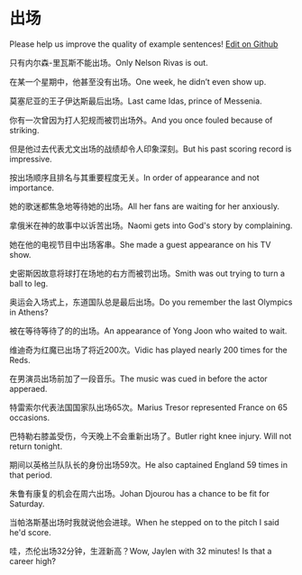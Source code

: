 # 出场

Please help us improve the quality of example sentences! [Edit on Github](https://github.com/jiyushe/jiyu-example-sentence-source/blob/main/chinese/chuchang_1.md)

<p><span class="chinese">只有内尔森-里瓦斯不能出场。</span><span class="english">Only Nelson Rivas is out.</span></p>

<p><span class="chinese">在某一个星期中，他甚至没有出场。</span><span class="english">One week, he didn’t even show up.</span></p>

<p><span class="chinese">莫塞尼亚的王子伊达斯最后出场。</span><span class="english">Last came Idas, prince of Messenia.</span></p>

<p><span class="chinese">你有一次曾因为打人犯规而被罚出场外。</span><span class="english">And you once fouled because of striking.</span></p>

<p><span class="chinese">但是他过去代表尤文出场的战绩却令人印象深刻。</span><span class="english">But his past scoring record is impressive.</span></p>

<p><span class="chinese">按出场顺序且排名与其重要程度无关。</span><span class="english">In order of appearance and not importance.</span></p>

<p><span class="chinese">她的歌迷都焦急地等待她的出场。</span><span class="english">All her fans are waiting for her anxiously.</span></p>

<p><span class="chinese">拿俄米在神的故事中以诉苦出场。</span><span class="english">Naomi gets into God's story by complaining.</span></p>

<p><span class="chinese">她在他的电视节目中出场客串。</span><span class="english">She made a guest appearance on his TV show.</span></p>

<p><span class="chinese">史密斯因故意将球打在场地的右方而被罚出场。</span><span class="english">Smith was out trying to turn a ball to leg.</span></p>

<p><span class="chinese">奥运会入场式上，东道国队总是最后出场。</span><span class="english">Do you remember the last Olympics in Athens?</span></p>

<p><span class="chinese">被在等待等待了的的出场。</span><span class="english">An appearance of Yong Joon who waited to wait.</span></p>

<p><span class="chinese">维迪奇为红魔已出场了将近200次。</span><span class="english">Vidic has played nearly 200 times for the Reds.</span></p>

<p><span class="chinese">在男演员出场前加了一段音乐。</span><span class="english">The music was cued in before the actor apperaed.</span></p>

<p><span class="chinese">特雷索尔代表法国国家队出场65次。</span><span class="english">Marius Tresor represented France on 65 occasions.</span></p>

<p><span class="chinese">巴特勒右膝盖受伤，今天晚上不会重新出场了。</span><span class="english">Butler right knee injury. Will not return tonight.</span></p>

<p><span class="chinese">期间以英格兰队队长的身份出场59次。</span><span class="english">He also captained England 59 times in that period.</span></p>

<p><span class="chinese">朱鲁有康复的机会在周六出场。</span><span class="english">Johan Djourou has a chance to be fit for Saturday.</span></p>

<p><span class="chinese">当帕洛斯基出场时我就说他会进球。</span><span class="english">When he stepped on to the pitch I said he'd score.</span></p>

<p><span class="chinese">哇，杰伦出场32分钟，生涯新高？</span><span class="english">Wow, Jaylen with 32 minutes! Is that a career high?</span></p>

